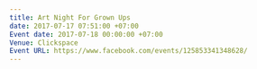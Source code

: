 ```yaml
---
title: Art Night For Grown Ups
date: 2017-07-17 07:51:00 +07:00
Event date: 2017-07-18 00:00:00 +07:00
Venue: Clickspace
Event URL: https://www.facebook.com/events/125853341348628/
---
```


